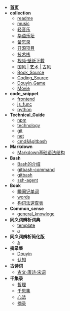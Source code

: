 * [**首页**](README)
* **collection**
  - [readme](collection/readme)
  - [music](collection/music)
  - [轻音乐](collection/轻音乐)
  - [华语乐坛](collection/华语乐坛)
  - [备忘录](collection/备忘录)
  - [开源项目](collection/开源项目)
  - [技术栈](collection/技术栈)
  - [视频·壁纸下载](collection/视频·壁纸下载)
  - [国风 | 艺术 | 古风](collection/国风&&艺术&&古风)
  - [Book_Source](collection/book&&source)
  - [Coding_Source](collection/Coding_Source)
  - [Douyin_Game](collection/Douyin-Game)
  - [Movie](collection/movie)
* **code_snippet**
  - [frontend](code_snippet/frontend)
  - [js_func](code_snippet/js_func)
  - [python](code_snippet/python)
* **Technical_Guide**
  - [npm](Technical_Guide/npm)
  - [technology](Technical_Guide/Technology)
  - [git](Technical_Guide/git)
  - [net](Technical_Guide/net)
  - [cmd&&gitbash](Technical_Guide/cmd&&gitbash)
* **Markdown**
  - [Markdown基础语法结构](markdown/01.Markdown的11种基本语法)
* **Bash**
  - [Bash的介绍](bash/001.bash的介绍)
  - [gitbash-command](bash/002.gitbash-command)
  - [gitbash](bash/003.gitbash)
  - [ssh-agent](bash/004.ssh-agent)
* **Book**
  - [瞬间记单词](Book/瞬间记单词)
  - [words](Book/words)
  - [构词法速查表](Book/构词法速查表)
* **Common_sense**
  - [general_knowlege](common_sense/general_knowledge)
* **同义词辨析词典**
    - [template](同义词辨析词典/template)
    - [a](同义词辨析词典/a)
* **同义词辨析简化版**
    - [a](同义词辨析简化版/a)
* **摘录集**
  - [Douyin](摘录集/douyin)
  - [认知](摘录集/认知)
* **古诗词**
  - [古文·唐诗·宋词](古诗词/001.古文)
* **千集录**
  - [哲理](千集录/001.哲理)
  - [千思集](千集录/002.千思集)
  - [心法](千集录/003.心法)
  - [摘录](千集录/004.摘录)